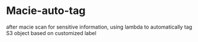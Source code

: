 # Macie-auto-tag
after macie scan for sensitive information, using lambda to automatically tag S3 object based on customized label
